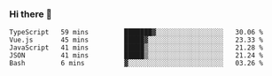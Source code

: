 ### Hi there 👋

<!--
**hjklink/hjklink** is a ✨ _special_ ✨ repository because its `README.md` (this file) appears on your GitHub profile.

Here are some ideas to get you started:

- 🔭 I’m currently working on ...
- 🌱 I’m currently learning ...
- 👯 I’m looking to collaborate on ...
- 🤔 I’m looking for help with ...
- 💬 Ask me about ...
- 📫 How to reach me: ...
- 😄 Pronouns: ...
- ⚡ Fun fact: ...
-->


<!--START_SECTION:waka-->
```text
TypeScript   59 mins         ███████▓░░░░░░░░░░░░░░░░░   30.06 % 
Vue.js       45 mins         █████▓░░░░░░░░░░░░░░░░░░░   23.33 % 
JavaScript   41 mins         █████▒░░░░░░░░░░░░░░░░░░░   21.28 % 
JSON         41 mins         █████▒░░░░░░░░░░░░░░░░░░░   21.24 % 
Bash         6 mins          ▓░░░░░░░░░░░░░░░░░░░░░░░░   03.26 % 
```
<!--END_SECTION:waka-->
